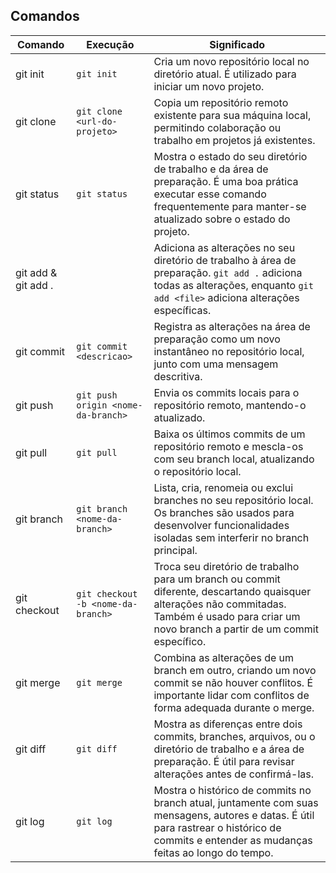 ## Comandos

| Comando             | Execução                           | Significado                                                                                                                                                                                     |
| ------------------- | ---------------------------------- | ----------------------------------------------------------------------------------------------------------------------------------------------------------------------------------------------- |
| git init            | `git init`                         | Cria um novo repositório local no diretório atual. É utilizado para iniciar um novo projeto.                                                                                                    |
| git clone           | `git clone <url-do-projeto>`       | Copia um repositório remoto existente para sua máquina local, permitindo colaboração ou trabalho em projetos já existentes.                                                                     |
| git status          | `git status`                       | Mostra o estado do seu diretório de trabalho e da área de preparação. É uma boa prática executar esse comando frequentemente para manter-se atualizado sobre o estado do projeto.               |
| git add & git add . |                                    | Adiciona as alterações no seu diretório de trabalho à área de preparação. `git add .` adiciona todas as alterações, enquanto `git add <file>` adiciona alterações específicas.                  |
| git commit          | `git commit <descricao>`           | Registra as alterações na área de preparação como um novo instantâneo no repositório local, junto com uma mensagem descritiva.                                                                  |
| git push            | `git push origin <nome-da-branch>` | Envia os commits locais para o repositório remoto, mantendo-o atualizado.                                                                                                                       |
| git pull            | `git pull`                         | Baixa os últimos commits de um repositório remoto e mescla-os com seu branch local, atualizando o repositório local.                                                                            |
| git branch          | `git branch <nome-da-branch>`      | Lista, cria, renomeia ou exclui branches no seu repositório local. Os branches são usados para desenvolver funcionalidades isoladas sem interferir no branch principal.                         |
| git checkout        | `git checkout -b <nome-da-branch>` | Troca seu diretório de trabalho para um branch ou commit diferente, descartando quaisquer alterações não commitadas. Também é usado para criar um novo branch a partir de um commit específico. |
| git merge           | `git merge`                        | Combina as alterações de um branch em outro, criando um novo commit se não houver conflitos. É importante lidar com conflitos de forma adequada durante o merge.                                |
| git diff            | `git diff`                         | Mostra as diferenças entre dois commits, branches, arquivos, ou o diretório de trabalho e a área de preparação. É útil para revisar alterações antes de confirmá-las.                           |
| git log             | `git log`                          | Mostra o histórico de commits no branch atual, juntamente com suas mensagens, autores e datas. É útil para rastrear o histórico de commits e entender as mudanças feitas ao longo do tempo.     |
